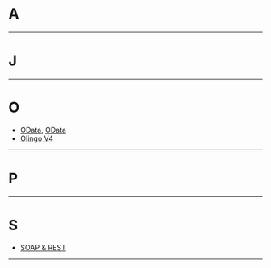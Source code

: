 # A
---
# J

---
# O
* [OData](OData.md),   [OData](OData2.md)
* [Olingo V4](Olingo.md)
---
# P
---
# S
* [SOAP & REST](SOAP&REST.md)
---

